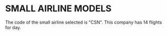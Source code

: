 # SMALL AIRLINE MODELS

The code of the small airline selected is "CSN". This company has 14 flights for day.
